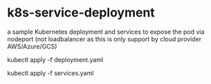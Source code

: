 # k8s-service-deployment

 a sample Kubernetes deployment and services to expose the pod via nodeport (not loadbalancer as this is only support by cloud provider AWS/Azure/GCS)

kubectl apply -f deployment.yaml

kubectl apply -f services.yaml
